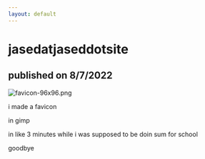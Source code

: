 ```yaml
---
layout: default
---
```


# jasedatjaseddotsite

## published on 8/7/2022

![favicon-96x96.png](http://jased.site/assets/favicon/favicon-96x96.png)

i made a favicon

in gimp

in like 3 minutes while i was supposed to be doin sum for school

goodbye